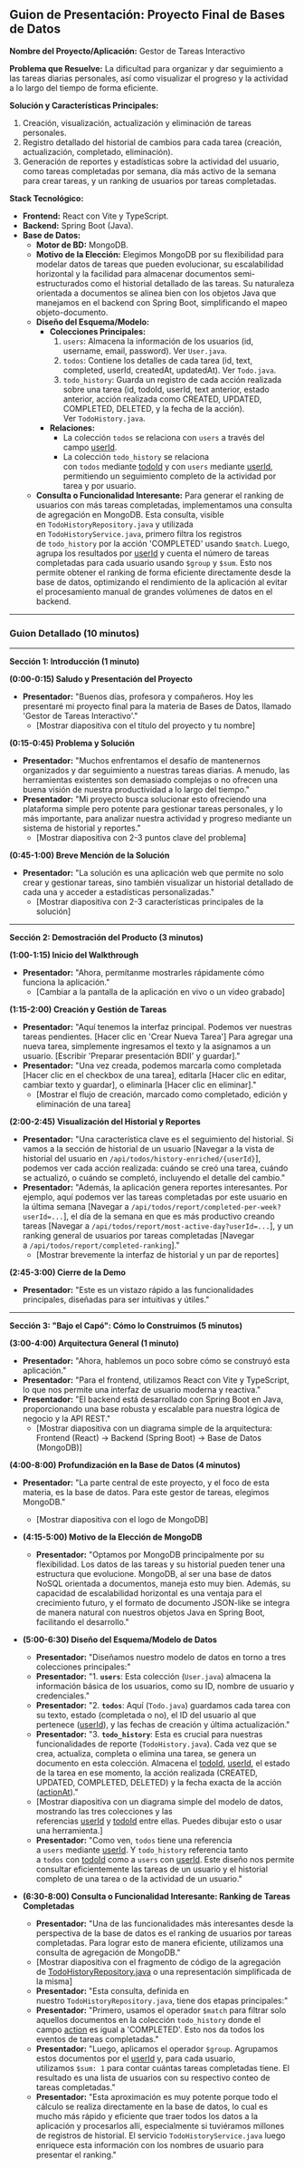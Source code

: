 ## Guion de Presentación: Proyecto Final de Bases de Datos

**Nombre del Proyecto/Aplicación:** Gestor de Tareas Interactivo

**Problema que Resuelve:** La dificultad para organizar y dar seguimiento a las tareas diarias personales, así como visualizar el progreso y la actividad a lo largo del tiempo de forma eficiente.

**Solución y Características Principales:**

1. Creación, visualización, actualización y eliminación de tareas personales.
2. Registro detallado del historial de cambios para cada tarea (creación, actualización, completado, eliminación).
3. Generación de reportes y estadísticas sobre la actividad del usuario, como tareas completadas por semana, día más activo de la semana para crear tareas, y un ranking de usuarios por tareas completadas.

**Stack Tecnológico:**

- **Frontend:** React con Vite y TypeScript.
- **Backend:** Spring Boot (Java).
- **Base de Datos:**
    - **Motor de BD:** MongoDB.
    - **Motivo de la Elección:** Elegimos MongoDB por su flexibilidad para modelar datos de tareas que pueden evolucionar, su escalabilidad horizontal y la facilidad para almacenar documentos semi-estructurados como el historial detallado de las tareas. Su naturaleza orientada a documentos se alinea bien con los objetos Java que manejamos en el backend con Spring Boot, simplificando el mapeo objeto-documento.
    - **Diseño del Esquema/Modelo:**
        - **Colecciones Principales:**
            1. `users`: Almacena la información de los usuarios (id, username, email, password). Ver `User.java`.
            2. `todos`: Contiene los detalles de cada tarea (id, text, completed, userId, createdAt, updatedAt). Ver `Todo.java`.
            3. `todo_history`: Guarda un registro de cada acción realizada sobre una tarea (id, todoId, userId, text anterior, estado anterior, acción realizada como CREATED, UPDATED, COMPLETED, DELETED, y la fecha de la acción). Ver `TodoHistory.java`.
        - **Relaciones:**
            - La colección `todos` se relaciona con `users` a través del campo [userId](vscode-file://vscode-app/opt/visual-studio-code/resources/app/out/vs/code/electron-sandbox/workbench/workbench.html).
            - La colección `todo_history` se relaciona con `todos` mediante [todoId](vscode-file://vscode-app/opt/visual-studio-code/resources/app/out/vs/code/electron-sandbox/workbench/workbench.html) y con `users` mediante [userId](vscode-file://vscode-app/opt/visual-studio-code/resources/app/out/vs/code/electron-sandbox/workbench/workbench.html), permitiendo un seguimiento completo de la actividad por tarea y por usuario.
    - **Consulta o Funcionalidad Interesante:** Para generar el ranking de usuarios con más tareas completadas, implementamos una consulta de agregación en MongoDB. Esta consulta, visible en `TodoHistoryRepository.java` y utilizada en `TodoHistoryService.java`, primero filtra los registros de `todo_history` por la acción 'COMPLETED' usando `$match`. Luego, agrupa los resultados por [userId](vscode-file://vscode-app/opt/visual-studio-code/resources/app/out/vs/code/electron-sandbox/workbench/workbench.html) y cuenta el número de tareas completadas para cada usuario usando `$group` y `$sum`. Esto nos permite obtener el ranking de forma eficiente directamente desde la base de datos, optimizando el rendimiento de la aplicación al evitar el procesamiento manual de grandes volúmenes de datos en el backend.

---

### Guion Detallado (10 minutos)

---

**Sección 1: Introducción (1 minuto)**

**(0:00-0:15) Saludo y Presentación del Proyecto**

- **Presentador:** "Buenos días, profesora y compañeros. Hoy les presentaré mi proyecto final para la materia de Bases de Datos, llamado 'Gestor de Tareas Interactivo'."
    - [Mostrar diapositiva con el título del proyecto y tu nombre]

**(0:15-0:45) Problema y Solución**

- **Presentador:** "Muchos enfrentamos el desafío de mantenernos organizados y dar seguimiento a nuestras tareas diarias. A menudo, las herramientas existentes son demasiado complejas o no ofrecen una buena visión de nuestra productividad a lo largo del tiempo."
- **Presentador:** "Mi proyecto busca solucionar esto ofreciendo una plataforma simple pero potente para gestionar tareas personales, y lo más importante, para analizar nuestra actividad y progreso mediante un sistema de historial y reportes."
    - [Mostrar diapositiva con 2-3 puntos clave del problema]

**(0:45-1:00) Breve Mención de la Solución**

- **Presentador:** "La solución es una aplicación web que permite no solo crear y gestionar tareas, sino también visualizar un historial detallado de cada una y acceder a estadísticas personalizadas."
    - [Mostrar diapositiva con 2-3 características principales de la solución]

---

**Sección 2: Demostración del Producto (3 minutos)**

**(1:00-1:15) Inicio del Walkthrough**

- **Presentador:** "Ahora, permítanme mostrarles rápidamente cómo funciona la aplicación."
    - [Cambiar a la pantalla de la aplicación en vivo o un video grabado]

**(1:15-2:00) Creación y Gestión de Tareas**

- **Presentador:** "Aquí tenemos la interfaz principal. Podemos ver nuestras tareas pendientes. [Hacer clic en 'Crear Nueva Tarea'] Para agregar una nueva tarea, simplemente ingresamos el texto y la asignamos a un usuario. [Escribir 'Preparar presentación BDII' y guardar]."
- **Presentador:** "Una vez creada, podemos marcarla como completada [Hacer clic en el checkbox de una tarea], editarla [Hacer clic en editar, cambiar texto y guardar], o eliminarla [Hacer clic en eliminar]."
    - [Mostrar el flujo de creación, marcado como completado, edición y eliminación de una tarea]

**(2:00-2:45) Visualización del Historial y Reportes**

- **Presentador:** "Una característica clave es el seguimiento del historial. Si vamos a la sección de historial de un usuario [Navegar a la vista de historial del usuario en `/api/todos/history-enriched/{userId}`], podemos ver cada acción realizada: cuándo se creó una tarea, cuándo se actualizó, o cuándo se completó, incluyendo el detalle del cambio."
- **Presentador:** "Además, la aplicación genera reportes interesantes. Por ejemplo, aquí podemos ver las tareas completadas por este usuario en la última semana [Navegar a `/api/todos/report/completed-per-week?userId=...`], el día de la semana en que es más productivo creando tareas [Navegar a `/api/todos/report/most-active-day?userId=...`], y un ranking general de usuarios por tareas completadas [Navegar a `/api/todos/report/completed-ranking`]."
    - [Mostrar brevemente la interfaz de historial y un par de reportes]

**(2:45-3:00) Cierre de la Demo**

- **Presentador:** "Este es un vistazo rápido a las funcionalidades principales, diseñadas para ser intuitivas y útiles."

---

**Sección 3: "Bajo el Capó": Cómo lo Construimos (5 minutos)**

**(3:00-4:00) Arquitectura General (1 minuto)**

- **Presentador:** "Ahora, hablemos un poco sobre cómo se construyó esta aplicación."
- **Presentador:** "Para el frontend, utilizamos React con Vite y TypeScript, lo que nos permite una interfaz de usuario moderna y reactiva."
- **Presentador:** "El backend está desarrollado con Spring Boot en Java, proporcionando una base robusta y escalable para nuestra lógica de negocio y la API REST."
    - [Mostrar diapositiva con un diagrama simple de la arquitectura: Frontend (React) -> Backend (Spring Boot) -> Base de Datos (MongoDB)]

**(4:00-8:00) Profundización en la Base de Datos (4 minutos)**

- **Presentador:** "La parte central de este proyecto, y el foco de esta materia, es la base de datos. Para este gestor de tareas, elegimos MongoDB."
    
    - [Mostrar diapositiva con el logo de MongoDB]
- **(4:15-5:00) Motivo de la Elección de MongoDB**
    
    - **Presentador:** "Optamos por MongoDB principalmente por su flexibilidad. Los datos de las tareas y su historial pueden tener una estructura que evolucione. MongoDB, al ser una base de datos NoSQL orientada a documentos, maneja esto muy bien. Además, su capacidad de escalabilidad horizontal es una ventaja para el crecimiento futuro, y el formato de documento JSON-like se integra de manera natural con nuestros objetos Java en Spring Boot, facilitando el desarrollo."
- **(5:00-6:30) Diseño del Esquema/Modelo de Datos**
    
    - **Presentador:** "Diseñamos nuestro modelo de datos en torno a tres colecciones principales:"
    - **Presentador:** "1. **`users`**: Esta colección (`User.java`) almacena la información básica de los usuarios, como su ID, nombre de usuario y credenciales."
    - **Presentador:** "2. **`todos`**: Aquí (`Todo.java`) guardamos cada tarea con su texto, estado (completada o no), el ID del usuario al que pertenece ([userId](vscode-file://vscode-app/opt/visual-studio-code/resources/app/out/vs/code/electron-sandbox/workbench/workbench.html)), y las fechas de creación y última actualización."
    - **Presentador:** "3. **`todo_history`**: Esta es crucial para nuestras funcionalidades de reporte (`TodoHistory.java`). Cada vez que se crea, actualiza, completa o elimina una tarea, se genera un documento en esta colección. Almacena el [todoId](vscode-file://vscode-app/opt/visual-studio-code/resources/app/out/vs/code/electron-sandbox/workbench/workbench.html), [userId](vscode-file://vscode-app/opt/visual-studio-code/resources/app/out/vs/code/electron-sandbox/workbench/workbench.html), el estado de la tarea en ese momento, la acción realizada (CREATED, UPDATED, COMPLETED, DELETED) y la fecha exacta de la acción ([actionAt](vscode-file://vscode-app/opt/visual-studio-code/resources/app/out/vs/code/electron-sandbox/workbench/workbench.html))."
    - [Mostrar diapositiva con un diagrama simple del modelo de datos, mostrando las tres colecciones y las referencias [userId](vscode-file://vscode-app/opt/visual-studio-code/resources/app/out/vs/code/electron-sandbox/workbench/workbench.html) y [todoId](vscode-file://vscode-app/opt/visual-studio-code/resources/app/out/vs/code/electron-sandbox/workbench/workbench.html) entre ellas. Puedes dibujar esto o usar una herramienta.]
    - **Presentador:** "Como ven, `todos` tiene una referencia a `users` mediante [userId](vscode-file://vscode-app/opt/visual-studio-code/resources/app/out/vs/code/electron-sandbox/workbench/workbench.html). Y `todo_history` referencia tanto a `todos` con [todoId](vscode-file://vscode-app/opt/visual-studio-code/resources/app/out/vs/code/electron-sandbox/workbench/workbench.html) como a `users` con [userId](vscode-file://vscode-app/opt/visual-studio-code/resources/app/out/vs/code/electron-sandbox/workbench/workbench.html). Este diseño nos permite consultar eficientemente las tareas de un usuario y el historial completo de una tarea o de la actividad de un usuario."
- **(6:30-8:00) Consulta o Funcionalidad Interesante: Ranking de Tareas Completadas**
    
    - **Presentador:** "Una de las funcionalidades más interesantes desde la perspectiva de la base de datos es el ranking de usuarios por tareas completadas. Para lograr esto de manera eficiente, utilizamos una consulta de agregación de MongoDB."
    - [Mostrar diapositiva con el fragmento de código de la agregación de [TodoHistoryRepository.java](vscode-file://vscode-app/opt/visual-studio-code/resources/app/out/vs/code/electron-sandbox/workbench/workbench.html) o una representación simplificada de la misma]
    - **Presentador:** "Esta consulta, definida en nuestro `TodoHistoryRepository.java`, tiene dos etapas principales:"
    - **Presentador:** "Primero, usamos el operador `$match` para filtrar solo aquellos documentos en la colección `todo_history` donde el campo [action](vscode-file://vscode-app/opt/visual-studio-code/resources/app/out/vs/code/electron-sandbox/workbench/workbench.html) es igual a 'COMPLETED'. Esto nos da todos los eventos de tareas completadas."
    - **Presentador:** "Luego, aplicamos el operador `$group`. Agrupamos estos documentos por el [userId](vscode-file://vscode-app/opt/visual-studio-code/resources/app/out/vs/code/electron-sandbox/workbench/workbench.html) y, para cada usuario, utilizamos `$sum: 1` para contar cuántas tareas completadas tiene. El resultado es una lista de usuarios con su respectivo conteo de tareas completadas."
    - **Presentador:** "Esta aproximación es muy potente porque todo el cálculo se realiza directamente en la base de datos, lo cual es mucho más rápido y eficiente que traer todos los datos a la aplicación y procesarlos allí, especialmente si tuviéramos millones de registros de historial. El servicio `TodoHistoryService.java` luego enriquece esta información con los nombres de usuario para presentar el ranking."